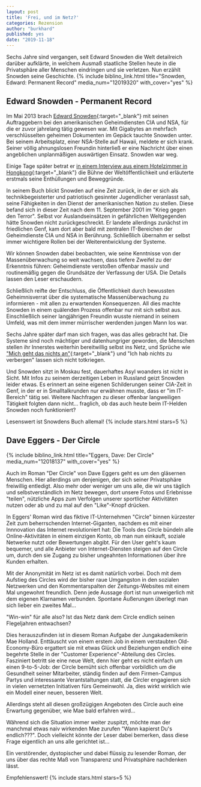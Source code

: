 ```yaml
---
layout: post
title: 'Frei, und im Netz?'
categories: Rezension
author: "burkhard"
published: yes
date: "2019-11-18"
---
```


Sechs Jahre sind vergangen, seit Edward Snowden die Welt detailreich darüber aufklärte, in welchem Ausmaß staatliche Stellen heute in die Privatsphäre aller Menschen eindringen und sie verletzen. Nun erzählt Snowden seine Geschichte. {% include biblino_link.html title="Snowden, Edward: Permanent Record" media_num="12019320" with_cover="yes" %} 


## Edward Snowden - Permanent Record

Im Mai 2013 brach [Edward Snowden](https://de.wikipedia.org/wiki/Edward_Snowden){:target="_blank"}  mit seinen Auftraggebern bei den amerikanischen Geheimdiensten CIA und NSA, für die er zuvor jahrelang tätig gewesen war. Mit Gigabytes an mehrfach verschlüsselten geheimen Dokumenten im Gepäck tauchte Snowden unter. Bei seinem Arbeitsplatz, einer NSA-Stelle auf Hawaii, meldete er sich krank. Seiner völlig ahnungslosen Freundin hinterließ er eine Nachricht über einen angeblichen unplanmäßigen auswärtigen Einsatz. Snowden war weg. 

Einige Tage später betrat er [in einem Interview aus einem Hotelzimmer in Hongkong](https://www.youtube.com/watch?v=5yB3n9fu-rM){:target="_blank"} die Bühne der Weltöffentlichkeit und erläuterte erstmals seine Enthüllungen und Beweggründe.

In seinem Buch blickt Snowden auf eine Zeit zurück, in der er sich als technikbegeisterter und patriotisch gesinnter Jugendlicher veranlasst sah, seine Fähigkeiten in den Dienst der amerikanischen Nation zu stellen. Diese befand sich in dieser Zeit nach dem 11. September 2001 im "Krieg gegen den Terror". Selbst vor Auslandseinsätzen in gefährlichen Weltgegenden hätte Snowden nicht zurückgeschreckt. Er landete allerdings zunächst im friedlichen Genf, kam dort aber bald mit zentralen IT-Bereichen der Geheimdienste CIA und NSA in Berührung. Schließlich übernahm er selbst immer wichtigere Rollen bei der Weiterentwicklung der Systeme.

Wir können Snowden dabei beobachten, wie seine Kenntnisse von der Massenüberwachung so weit wachsen, dass tiefere Zweifel zu der Erkenntnis führen: Geheimdienste verstoßen offenbar massiv und routinemäßig gegen die Grundsätze der Verfassung der USA. Die Details lassen den Leser erschaudern.

Schließlich reifte der Entschluss, die Öffentlichkeit durch bewussten Geheimnisverrat über die systematische Massenüberwachung zu informieren - mit allen zu erwartenden Konsequenzen. All dies machte Snowden in einem quälenden Prozess offenbar nur mit sich selbst aus. Einschließlich seiner langjährigen Freundin wusste niemand in seinem Umfeld, was mit dem immer mürrischer werdenden jungen Mann los war.

Sechs Jahre später darf man sich fragen, was das alles gebracht hat. Die Systeme sind noch mächtiger und datenhungriger geworden, die Menschen stellen ihr Innerstes weiterhin bereitwillig selbst ins Netz, und Sprüche wie ["Mich geht das nichts an"](https://www.youtube.com/watch?v=5yB3n9fu-rM&t=7m9s){:target="_blank"} und "Ich hab nichts zu verbergen" lassen sich nicht totkriegen. 

Und Snowden sitzt in Moskau fest, dauerhaftes Asyl woanders ist nicht in Sicht. Mit Infos zu seinem derzeitigen Leben in Russland geizt Snowden leider etwas. Es erinnert an seine eigenen Schilderungen seiner CIA-Zeit in Genf, in der er in Smalltalkrunden nur erwähnen musste, dass er "im IT-Bereich" tätig sei. Weitere Nachfragen zu dieser offenbar langweiligen Tätigkeit folgten dann nicht... fraglich, ob das auch heute beim IT-Helden Snowden noch funktioniert?

Lesenswert ist Snowdens Buch allemal! {% include stars.html stars=5 %}

## Dave Eggers - Der Circle
{% include biblino_link.html title="Eggers, Dave: Der Circle" media_num="12018137" with_cover="yes" %} 

Auch im Roman "Der Circle" von Dave Eggers geht es um den gläsernen Menschen. Hier allerdings um denjenigen, der sich seiner Privatsphäre freiwillig entledigt. Also mehr oder weniger um uns alle, die wir uns täglich und selbstverständlich im Netz bewegen, dort unsere Fotos und Erlebnisse "teilen", nützliche Apps zum Verfolgen unserer sportlicher Aktivitäten nutzen oder ab und zu mal auf den "Like"-Knopf drücken.

In Eggers' Roman wird das fiktive IT-Unternehmen "Circle" binnen kürzester Zeit zum beherrschenden Internet-Giganten, nachdem es mit einer Innnovation das Internet revolutioniert hat: Die Tools des Circle bündeln alle Online-Aktivitäten in einem einzigen Konto, ob man nun einkauft, soziale Netwerke nutzt oder Bewertungen abgibt. Für den User geht's kaum bequemer, und alle Anbieter von Internet-Diensten steigen auf den Circle um, durch den sie Zugang zu bisher ungeahnten Informationen über ihre Kunden erhalten. 

Mit der Anonymität im Netz ist es damit natürlich vorbei. Doch mit dem Aufstieg des Circles wird der bisher raue Umgangston in den sozialen Netzwerken und den Kommentarspalten der Zeitungs-Websites mit einem Mal ungewohnt freundlich. Denn jede Aussage dort ist nun unweigerlich mit dem eigenen Klarnamen verbunden. Spontane Äußerungen überlegt man sich lieber ein zweites Mal...

"Win-win" für alle also? Ist das Netz dank dem Circle endlich seinen Flegeljahren entwachsen?

Dies herauszufinden ist in diesem Roman Aufgabe der Jungakademikerin Mae Holland. Enttäuscht von einem erstem Job in einem verstaubten Old-Economy-Büro ergattert sie mit etwas Glück und Beziehungen endlich eine begehrte Stelle in der "Customer Experience"-Abteilung des Circles. Fasziniert betritt sie eine neue Welt, denn hier geht es nicht einfach um einen 9-to-5-Job: der Circle bemüht sich offenbar vorbildlich um die Gesundheit seiner Mitarbeiter, ständig finden auf dem Firmen-Campus Partys und interessante Verantstaltungen statt, die Circler engagieren sich in vielen vernetzten Initiativen fürs Gemeinwohl. Ja, dies wirkt wirklich wie ein Modell einer neuen, besseren Welt.

Allerdings steht all diesen großzügigen Angeboten des Circle auch eine Erwartung gegenüber, wie Mae bald erfahren wird...

Während sich die Situation immer weiter zuspitzt, möchte man der manchmal etwas naiv wirkenden Mae zurufen "Wann kapierst Du's endlich???". Doch vielleicht könnte der Leser dabei bemerken, dass diese Frage eigentlich an uns alle gerichtet ist...

Ein verstörender, dystopischer und dabei flüssig zu lesender Roman, der uns über das rechte Maß von Transparenz und Privatsphäre nachdenken lässt. 

Empfehlenswert! {% include stars.html stars=5 %}

